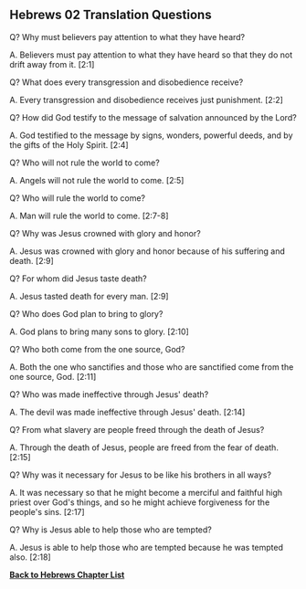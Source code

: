 ## Hebrews 02 Translation Questions ##

Q? Why must believers pay attention to what they have heard?

A. Believers must pay attention to what they have heard so that they do not drift away from it. [2:1]

Q? What does every transgression and disobedience receive?

A. Every transgression and disobedience receives just punishment. [2:2]

Q? How did God testify to the message of salvation announced by the Lord?

A. God testified to the message by signs, wonders, powerful deeds, and by the gifts of the Holy Spirit. [2:4]

Q? Who will not rule the world to come?

A. Angels will not rule the world to come. [2:5]

Q? Who will rule the world to come?

A. Man will rule the world to come. [2:7-8]

Q? Why was Jesus crowned with glory and honor?

A. Jesus was crowned with glory and honor because of his suffering and death. [2:9]

Q? For whom did Jesus taste death?

A. Jesus tasted death for every man. [2:9]

Q? Who does God plan to bring to glory?

A. God plans to bring many sons to glory. [2:10]

Q? Who both come from the one source, God?

A. Both the one who sanctifies and those who are sanctified come from the one source, God. [2:11]

Q? Who was made ineffective through Jesus' death?

A. The devil was made ineffective through Jesus' death. [2:14]

Q? From what slavery are people freed through the death of Jesus?

A. Through the death of Jesus, people are freed from the fear of death. [2:15]

Q? Why was it necessary for Jesus to be like his brothers in all ways?

A. It was necessary so that he might become a merciful and faithful high priest over God's things, and so he might achieve forgiveness for the people's sins. [2:17]

Q? Why is Jesus able to help those who are tempted?

A. Jesus is able to help those who are tempted because he was tempted also. [2:18]

__[Back to Hebrews Chapter List](./)__

